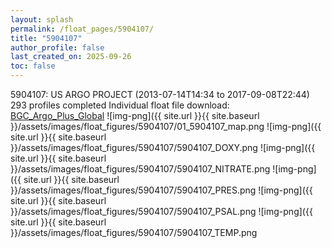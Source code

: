 ```yaml
---
layout: splash
permalink: /float_pages/5904107/
title: "5904107"
author_profile: false
last_created_on: 2025-09-26
toc: false
---
```

 
5904107: US ARGO PROJECT (2013-07-14T14:34 to 2017-09-08T22:44)
293 profiles completed
Individual float file download: [BGC_Argo_Plus_Global](https://ftp.soest.hawaii.edu/bgc_argo_plus/Individual_Floats/outliers_removed/5904107_Sprof_processed.nc)
![img-png]({{ site.url }}{{ site.baseurl }}/assets/images/float_figures/5904107/01_5904107_map.png
![img-png]({{ site.url }}{{ site.baseurl }}/assets/images/float_figures/5904107/5904107_DOXY.png
![img-png]({{ site.url }}{{ site.baseurl }}/assets/images/float_figures/5904107/5904107_NITRATE.png
![img-png]({{ site.url }}{{ site.baseurl }}/assets/images/float_figures/5904107/5904107_PRES.png
![img-png]({{ site.url }}{{ site.baseurl }}/assets/images/float_figures/5904107/5904107_PSAL.png
![img-png]({{ site.url }}{{ site.baseurl }}/assets/images/float_figures/5904107/5904107_TEMP.png
